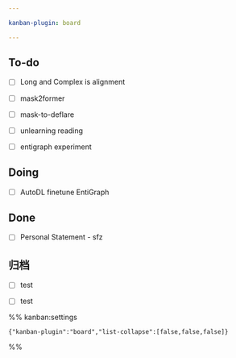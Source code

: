 ```yaml
---

kanban-plugin: board

---
```


## To-do

- [ ] Long and Complex is alignment
- [ ] mask2former
- [ ] mask-to-deflare
- [ ] unlearning reading
- [ ] entigraph experiment


## Doing

- [ ] AutoDL finetune EntiGraph


## Done

- [ ] Personal Statement - sfz


## 归档

- [ ] test
- [ ] test




%% kanban:settings
```
{"kanban-plugin":"board","list-collapse":[false,false,false]}
```
%%